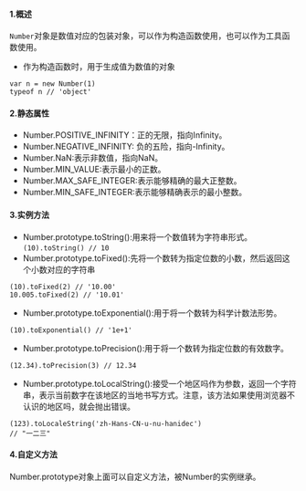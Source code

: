 #### 1.概述
`Number`对象是数值对应的包装对象，可以作为构造函数使用，也可以作为工具函数使用。
- 作为构造函数时，用于生成值为数值的对象
```
var n = new Number(1)
typeof n // 'object'
```

#### 2.静态属性
- Number.POSITIVE_INFINITY：正的无限，指向Infinity。
- Number.NEGATIVE_INFINITY: 负的五险，指向-Infinity。
- Number.NaN:表示非数值，指向NaN。
- Number.MIN_VALUE:表示最小的正数。
- Number.MAX_SAFE_INTEGER:表示能够精确的最大正整数。
- Number.MIN_SAFE_INTEGER:表示能够精确表示的最小整数。

#### 3.实例方法
- Number.prototype.toString():用来将一个数值转为字符串形式。`(10).toString() // 10`
- Number.prototype.toFixed():先将一个数转为指定位数的小数，然后返回这个小数对应的字符串
```
(10).toFixed(2) // '10.00'
10.005.toFixed(2) // '10.01'
```
- Number.prototype.toExponential():用于将一个数转为科学计数法形势。
```
(10).toExponential() // '1e+1'
```
- Number.prototype.toPrecision():用于将一个数转为指定位数的有效数字。
```
(12.34).toPrecision(3) // 12.34
```
- Number.prototype.toLocalString():接受一个地区吗作为参数，返回一个字符串，表示当前数字在该地区的当地书写方式。注意，该方法如果使用浏览器不认识的地区吗，就会抛出错误。
```
(123).toLocaleString('zh-Hans-CN-u-nu-hanidec')
// "一二三"
```

#### 4.自定义方法
Number.prototype对象上面可以自定义方法，被Number的实例继承。